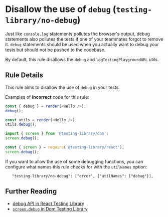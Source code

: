 # Disallow the use of `debug` (`testing-library/no-debug`)

Just like `console.log` statements pollutes the browser's output, debug statements also pollutes the tests if one of your teammates forgot to remove it. `debug` statements should be used when you actually want to debug your tests but should not be pushed to the codebase.

By default, this rule disallows the `debug` and `logTestingPlaygroundURL` utils.

## Rule Details

This rule aims to disallow the use of `debug` in your tests.

Examples of **incorrect** code for this rule:

```js
const { debug } = render(<Hello />);
debug();
```

```js
const utils = render(<Hello />);
utils.debug();
```

```js
import { screen } from '@testing-library/dom';
screen.debug();
```

```js
const { screen } = require('@testing-library/react');
screen.debug();
```

If you want to allow the use of some debugging functions, you can configure what names this rule checks for with the `utilNames` option:

```
   "testing-library/no-debug": ["error", {"utilNames": ["debug"}],
```

## Further Reading

- [debug API in React Testing Library](https://testing-library.com/docs/react-testing-library/api#debug)
- [`screen.debug` in Dom Testing Library](https://testing-library.com/docs/dom-testing-library/api-queries#screendebug)

